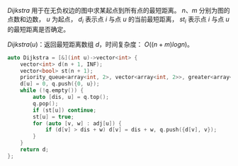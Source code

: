 $Dijkstra$ 用于在无负权边的图中求某起点到所有点的最短距离。 $n、m$ 分别为图的点数和边数， $u$ 为起点， $d_i$ 表示点 $i$ 与点 $u$ 的当前最短距离， $st_i$ 表示点 $i$ 与点 $u$ 的最短距离是否确定。

$Dijkstra(u)$：返回最短距离数组 $d$，时间复杂度： $O((n+m)logn)$。

```c++
auto Dijkstra = [&](int u)->vector<int> {
    vector<int> d(n + 1, INF);
    vector<bool> st(n + 1);
    priority_queue<array<int, 2>, vector<array<int, 2>>, greater<array<int, 2>>> q; 
    d[u] = 0, q.push({0, u});
    while (!q.empty()) {
        auto [dis, u] = q.top(); 
        q.pop();
        if (st[u]) continue;
        st[u] = true;
        for (auto [v, w] : adj[u]) {
            if (d[v] > dis + w) d[v] = dis + w, q.push({d[v], v});
        }
    }
    return d;
};
```
